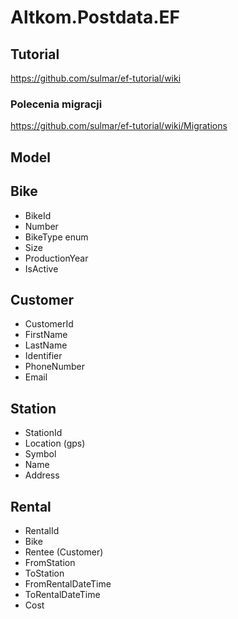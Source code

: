 # Altkom.Postdata.EF

## Tutorial
https://github.com/sulmar/ef-tutorial/wiki


### Polecenia migracji
https://github.com/sulmar/ef-tutorial/wiki/Migrations

## Model

Bike
----
- BikeId
- Number
- BikeType enum 
- Size
- ProductionYear
- IsActive


Customer
------
- CustomerId
- FirstName
- LastName
- Identifier
- PhoneNumber
- Email

Station
-------
- StationId
- Location (gps)
- Symbol
- Name
- Address


Rental
------
- RentalId
- Bike
- Rentee (Customer)
- FromStation
- ToStation
- FromRentalDateTime
- ToRentalDateTime
- Cost
